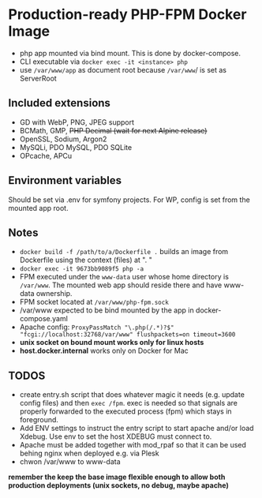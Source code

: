 # Production-ready PHP-FPM Docker Image

- php app mounted via bind mount. This is done by docker-compose.
- CLI executable via `docker exec -it <instance> php`
- use `/var/www/app` as document root because `/var/www`/ is set as ServerRoot


## Included extensions
- GD with WebP, PNG, JPEG support
- BCMath, GMP, ~~PHP Decimal (wait for next Alpine release)~~
- OpenSSL, Sodium, Argon2
- MySQLi, PDO MySQL, PDO SQLite
- OPcache, APCu

## Environment variables
Should be set via .env for symfony projects. For WP, config is set from the mounted app root.

## Notes
- `docker build -f /path/to/a/Dockerfile .` builds an image from Dockerfile using the context (files) at ". "
- `docker exec -it 9673bb9089f5 php -a`
- FPM executed under the `www-data` user whose home directory is `/var/www`. The mounted web app should reside there and have www-data ownership.
- FPM socket located at `/var/www/php-fpm.sock`
- /var/www expected to be bind mounted by the app in docker-compose.yaml
- Apache config: `ProxyPassMatch "\.php(/.*)?$" "fcgi://localhost:32768/var/www" flushpackets=on timeout=3600`
- **unix socket on bound mount works only for linux hosts**
- **host.docker.internal** works only on Docker for Mac

## TODOS
- create entry.sh script that does whatever magic it needs (e.g. update config files) and then `exec /fpm`. exec is needed so that signals are properly forwarded to the executed process (fpm) which stays in foreground.
- Add ENV settings to instruct the entry script to start apache and/or load Xdebug. Use env to set the host XDEBUG must connect to.
- Apache must be added together with mod_rpaf so that it can be used behing nginx when deployed e.g. via Plesk
- chwon /var/www to www-data

**remember the keep the base image flexible enough to allow both production deployments (unix sockets, no debug, maybe apache)**
